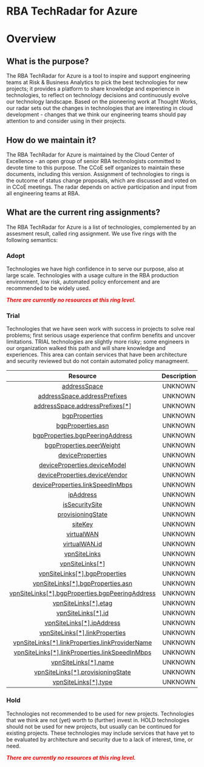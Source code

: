 
RBA TechRadar for Azure
=======================

# Overview

## What is the purpose?


The RBA TechRadar for Azure is a tool to inspire and support engineering teams at Risk & Business Analytics to pick the best technologies for new projects; it provides a platform to share knowledge and experience in technologies, to reflect on technology decisions and continuously evolve our technology landscape.  Based on the pioneering work at Thought Works, our radar sets out the changes in technologies that are interesting in cloud development - changes that we think our engineering teams should pay attention to and consider using in their projects.
## How do we maintain it?


The RBA TechRadar for Azure is maintained by the Cloud Center of Excellence - an open group of senior RBA technologists committed to devote time to this purpose.  The CCoE self organizes to maintain these documents, including this version.  Assignment of technologies to rings is the outcome of status change proposals, which are discussed and voted on in CCoE meetings.  The radar depends on active participation and input from all engineering teams at RBA.
## What are the current ring assignments?


The RBA TechRadar for Azure is a list of technologies, complemented by an assesment result, called ring assignment.  We use five rings with the following semantics:
### Adopt


Technologies we have high confidence in to serve our purpose, also at large scale.  Technologies with a usage culture in the RBA production environment, low risk, automated policy enforcement and are recommended to be widely used.  
  
***<font color="red"> There are currently no resources at this ring level. </font>***
### Trial


Technologies that we have seen work with success in projects to solve real problems;  first serious usage experience that confirm benefits and uncover limitations.  TRIAL technologies are slightly more risky; some engineers in our organization walked this path and will share knowledge and experiences.  This area can contain services that have been architecture and security reviewed but do not contain automated policy managmeent.  

|Resource|Description|Path|Status|
| :---: | :---: | :---: | :---: |
|[addressSpace](https://github.com/openrba/python-azure-techradar/blob/master/Microsoft.Network/vpnSites/addressSpace/README.md)|UNKNOWN|Microsoft.Network/vpnSites/addressSpace|TRIAL|
|[addressSpace.addressPrefixes](https://github.com/openrba/python-azure-techradar/blob/master/Microsoft.Network/vpnSites/addressSpace.addressPrefixes/README.md)|UNKNOWN|Microsoft.Network/vpnSites/addressSpace.addressPrefixes|TRIAL|
|[addressSpace.addressPrefixes[*]](https://github.com/openrba/python-azure-techradar/blob/master/Microsoft.Network/vpnSites/addressSpace.addressPrefixes[*]/README.md)|UNKNOWN|Microsoft.Network/vpnSites/addressSpace.addressPrefixes[*]|TRIAL|
|[bgpProperties](https://github.com/openrba/python-azure-techradar/blob/master/Microsoft.Network/vpnSites/bgpProperties/README.md)|UNKNOWN|Microsoft.Network/vpnSites/bgpProperties|TRIAL|
|[bgpProperties.asn](https://github.com/openrba/python-azure-techradar/blob/master/Microsoft.Network/vpnSites/bgpProperties.asn/README.md)|UNKNOWN|Microsoft.Network/vpnSites/bgpProperties.asn|TRIAL|
|[bgpProperties.bgpPeeringAddress](https://github.com/openrba/python-azure-techradar/blob/master/Microsoft.Network/vpnSites/bgpProperties.bgpPeeringAddress/README.md)|UNKNOWN|Microsoft.Network/vpnSites/bgpProperties.bgpPeeringAddress|TRIAL|
|[bgpProperties.peerWeight](https://github.com/openrba/python-azure-techradar/blob/master/Microsoft.Network/vpnSites/bgpProperties.peerWeight/README.md)|UNKNOWN|Microsoft.Network/vpnSites/bgpProperties.peerWeight|TRIAL|
|[deviceProperties](https://github.com/openrba/python-azure-techradar/blob/master/Microsoft.Network/vpnSites/deviceProperties/README.md)|UNKNOWN|Microsoft.Network/vpnSites/deviceProperties|TRIAL|
|[deviceProperties.deviceModel](https://github.com/openrba/python-azure-techradar/blob/master/Microsoft.Network/vpnSites/deviceProperties.deviceModel/README.md)|UNKNOWN|Microsoft.Network/vpnSites/deviceProperties.deviceModel|TRIAL|
|[deviceProperties.deviceVendor](https://github.com/openrba/python-azure-techradar/blob/master/Microsoft.Network/vpnSites/deviceProperties.deviceVendor/README.md)|UNKNOWN|Microsoft.Network/vpnSites/deviceProperties.deviceVendor|TRIAL|
|[deviceProperties.linkSpeedInMbps](https://github.com/openrba/python-azure-techradar/blob/master/Microsoft.Network/vpnSites/deviceProperties.linkSpeedInMbps/README.md)|UNKNOWN|Microsoft.Network/vpnSites/deviceProperties.linkSpeedInMbps|TRIAL|
|[ipAddress](https://github.com/openrba/python-azure-techradar/blob/master/Microsoft.Network/vpnSites/ipAddress/README.md)|UNKNOWN|Microsoft.Network/vpnSites/ipAddress|TRIAL|
|[isSecuritySite](https://github.com/openrba/python-azure-techradar/blob/master/Microsoft.Network/vpnSites/isSecuritySite/README.md)|UNKNOWN|Microsoft.Network/vpnSites/isSecuritySite|TRIAL|
|[provisioningState](https://github.com/openrba/python-azure-techradar/blob/master/Microsoft.Network/vpnSites/provisioningState/README.md)|UNKNOWN|Microsoft.Network/vpnSites/provisioningState|TRIAL|
|[siteKey](https://github.com/openrba/python-azure-techradar/blob/master/Microsoft.Network/vpnSites/siteKey/README.md)|UNKNOWN|Microsoft.Network/vpnSites/siteKey|TRIAL|
|[virtualWAN](https://github.com/openrba/python-azure-techradar/blob/master/Microsoft.Network/vpnSites/virtualWAN/README.md)|UNKNOWN|Microsoft.Network/vpnSites/virtualWAN|TRIAL|
|[virtualWAN.id](https://github.com/openrba/python-azure-techradar/blob/master/Microsoft.Network/vpnSites/virtualWAN.id/README.md)|UNKNOWN|Microsoft.Network/vpnSites/virtualWAN.id|TRIAL|
|[vpnSiteLinks](https://github.com/openrba/python-azure-techradar/blob/master/Microsoft.Network/vpnSites/vpnSiteLinks/README.md)|UNKNOWN|Microsoft.Network/vpnSites/vpnSiteLinks|TRIAL|
|[vpnSiteLinks[*]](https://github.com/openrba/python-azure-techradar/blob/master/Microsoft.Network/vpnSites/vpnSiteLinks[*]/README.md)|UNKNOWN|Microsoft.Network/vpnSites/vpnSiteLinks[*]|TRIAL|
|[vpnSiteLinks[*].bgpProperties](https://github.com/openrba/python-azure-techradar/blob/master/Microsoft.Network/vpnSites/vpnSiteLinks[*].bgpProperties/README.md)|UNKNOWN|Microsoft.Network/vpnSites/vpnSiteLinks[*].bgpProperties|TRIAL|
|[vpnSiteLinks[*].bgpProperties.asn](https://github.com/openrba/python-azure-techradar/blob/master/Microsoft.Network/vpnSites/vpnSiteLinks[*].bgpProperties.asn/README.md)|UNKNOWN|Microsoft.Network/vpnSites/vpnSiteLinks[*].bgpProperties.asn|TRIAL|
|[vpnSiteLinks[*].bgpProperties.bgpPeeringAddress](https://github.com/openrba/python-azure-techradar/blob/master/Microsoft.Network/vpnSites/vpnSiteLinks[*].bgpProperties.bgpPeeringAddress/README.md)|UNKNOWN|Microsoft.Network/vpnSites/vpnSiteLinks[*].bgpProperties.bgpPeeringAddress|TRIAL|
|[vpnSiteLinks[*].etag](https://github.com/openrba/python-azure-techradar/blob/master/Microsoft.Network/vpnSites/vpnSiteLinks[*].etag/README.md)|UNKNOWN|Microsoft.Network/vpnSites/vpnSiteLinks[*].etag|TRIAL|
|[vpnSiteLinks[*].id](https://github.com/openrba/python-azure-techradar/blob/master/Microsoft.Network/vpnSites/vpnSiteLinks[*].id/README.md)|UNKNOWN|Microsoft.Network/vpnSites/vpnSiteLinks[*].id|TRIAL|
|[vpnSiteLinks[*].ipAddress](https://github.com/openrba/python-azure-techradar/blob/master/Microsoft.Network/vpnSites/vpnSiteLinks[*].ipAddress/README.md)|UNKNOWN|Microsoft.Network/vpnSites/vpnSiteLinks[*].ipAddress|TRIAL|
|[vpnSiteLinks[*].linkProperties](https://github.com/openrba/python-azure-techradar/blob/master/Microsoft.Network/vpnSites/vpnSiteLinks[*].linkProperties/README.md)|UNKNOWN|Microsoft.Network/vpnSites/vpnSiteLinks[*].linkProperties|TRIAL|
|[vpnSiteLinks[*].linkProperties.linkProviderName](https://github.com/openrba/python-azure-techradar/blob/master/Microsoft.Network/vpnSites/vpnSiteLinks[*].linkProperties.linkProviderName/README.md)|UNKNOWN|Microsoft.Network/vpnSites/vpnSiteLinks[*].linkProperties.linkProviderName|TRIAL|
|[vpnSiteLinks[*].linkProperties.linkSpeedInMbps](https://github.com/openrba/python-azure-techradar/blob/master/Microsoft.Network/vpnSites/vpnSiteLinks[*].linkProperties.linkSpeedInMbps/README.md)|UNKNOWN|Microsoft.Network/vpnSites/vpnSiteLinks[*].linkProperties.linkSpeedInMbps|TRIAL|
|[vpnSiteLinks[*].name](https://github.com/openrba/python-azure-techradar/blob/master/Microsoft.Network/vpnSites/vpnSiteLinks[*].name/README.md)|UNKNOWN|Microsoft.Network/vpnSites/vpnSiteLinks[*].name|TRIAL|
|[vpnSiteLinks[*].provisioningState](https://github.com/openrba/python-azure-techradar/blob/master/Microsoft.Network/vpnSites/vpnSiteLinks[*].provisioningState/README.md)|UNKNOWN|Microsoft.Network/vpnSites/vpnSiteLinks[*].provisioningState|TRIAL|
|[vpnSiteLinks[*].type](https://github.com/openrba/python-azure-techradar/blob/master/Microsoft.Network/vpnSites/vpnSiteLinks[*].type/README.md)|UNKNOWN|Microsoft.Network/vpnSites/vpnSiteLinks[*].type|TRIAL|

### Hold


Technologies not recommended to be used for new projects. Technologies that we think are not (yet) worth to (further) invest in.  HOLD technologies should not be used for new projects, but usually can be continued for existing projects.  These technologies may include services that have yet to be evaluated by architecture and security due to a lack of interest, time, or need.  
  
***<font color="red"> There are currently no resources at this ring level. </font>***